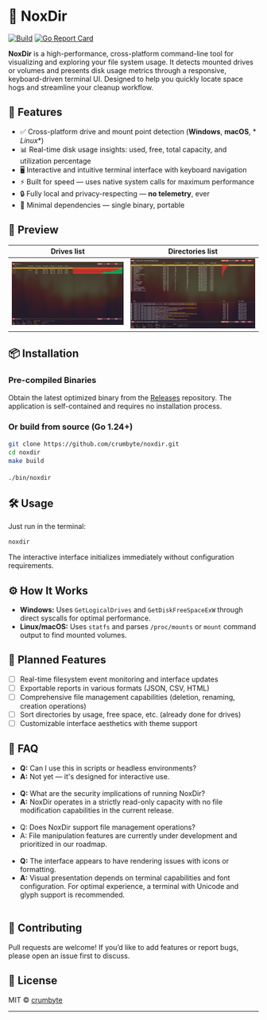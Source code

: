 # 🧹 NoxDir
[![Build](https://github.com/crumbyte/noxdir/actions/workflows/build.yml/badge.svg)](https://github.com/crumbyte/noxdir/actions/workflows/build.yml)
[![Go Report Card](https://goreportcard.com/badge/github.com/crumbyte/noxdir)](https://goreportcard.com/report/github.com/crumbyte/noxdir)

**NoxDir** is a high-performance, cross-platform command-line tool for
visualizing and exploring your file system usage. It detects mounted drives or
volumes and presents disk usage metrics through a responsive, keyboard-driven
terminal UI. Designed to help you quickly locate space hogs and streamline your
cleanup workflow.

## 🚀 Features

- ✅ Cross-platform drive and mount point detection (**Windows**, **macOS**, *
  *Linux**)
- 📊 Real-time disk usage insights: used, free, total capacity, and utilization
  percentage
- 🖥️ Interactive and intuitive terminal interface with keyboard navigation
- ⚡ Built for speed — uses native system calls for maximum performance
- 🔒 Fully local and privacy-respecting — **no telemetry**, ever
- 🧰 Minimal dependencies — single binary, portable

## 📸 Preview

Drives list             |  Directories list
:-------------------------:|:-------------------------:
![The San Juan Mountains are beautiful!](/img/drives.png "drives list")  |  ![The San Juan Mountains are beautiful!](/img/dirs.png "directories list")

## 📦 Installation

### Pre-compiled Binaries

Obtain the latest optimized binary from
the [Releases](https://github.com/crumbyte/noxdir/releases) repository. The
application is self-contained and requires no installation process.

### Or build from source (Go 1.24+)

```bash
git clone https://github.com/crumbyte/noxdir.git
cd noxdir
make build

./bin/noxdir
```

## 🛠 Usage

Just run in the terminal:

```bash
noxdir
```

The interactive interface initializes immediately without configuration requirements.

## ⚙️ How It Works

- **Windows:** Uses `GetLogicalDrives` and `GetDiskFreeSpaceExW` through direct
  syscalls for optimal performance.
- **Linux/macOS:** Uses `statfs` and parses `/proc/mounts` or `mount` command
  output to find mounted volumes.

## 🧩 Planned Features

- [ ] Real-time filesystem event monitoring and interface updates
- [ ] Exportable reports in various formats (JSON, CSV, HTML)
- [ ] Comprehensive file management capabilities (deletion, renaming, creation operations)
- [ ] Sort directories by usage, free space, etc. (already done for
  drives)
- [ ] Customizable interface aesthetics with theme support

## 🙋 FAQ

- **Q:** Can I use this in scripts or headless environments?
- **A:** Not yet — it's designed for interactive use.
  <br><br>
- **Q:** What are the security implications of running NoxDir?
- **A:** NoxDir operates in a strictly read-only capacity with no file
  modification capabilities in the current release.
  <br><br>
- Q: Does NoxDir support file management operations?
- A: File manipulation features are currently under development and prioritized
  in our roadmap.
  <br><br>
- **Q:** The interface appears to have rendering issues with icons or
  formatting.
- **A:** Visual presentation depends on terminal capabilities and font
  configuration. For optimal experience, a terminal with Unicode and glyph
  support is recommended.
  <br><br>

## 🧪 Contributing

Pull requests are welcome! If you’d like to add features or report bugs, please
open an issue first to discuss.

## 📝 License

MIT © [crumbyte](https://github.com/crumbyte)

---
